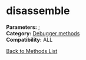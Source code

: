 # disassemble

**Parameters:** ;  
**Category:** [Debugger methods](../categories/debugger_methods.md)  
**Compatibility:** ALL  


[Back to Methods List](../../SUMMARY.md)
